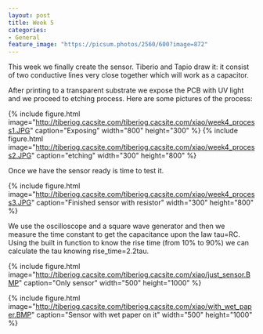 ```yaml
---
layout: post
title: Week 5
categories:
- General
feature_image: "https://picsum.photos/2560/600?image=872"
---
```

This week we finally create the sensor. Tiberio and Tapio draw it: it consist of two conductive lines very close together which will work as a capacitor.

After printing to a transparent substrate we expose the PCB with UV light and we proceed to etching process.
Here are some pictures of the process:

{% include figure.html image="http://tiberiog.cacsite.com/tiberiog.cacsite.com/xiao/week4_process1.JPG" caption="Exposing" width="800" height="300" %}
{% include figure.html image="http://tiberiog.cacsite.com/tiberiog.cacsite.com/xiao/week4_process2.JPG" caption="etching" width="300" height="800" %}

Once we have the sensor ready is time to test it.

{% include figure.html image="http://tiberiog.cacsite.com/tiberiog.cacsite.com/xiao/week4_process3.JPG" caption="Finished sensor with resistor" width="300" height="800" %}

We use the oscilloscope and a square wave generator and then we measure the time constant to get the capacitance upon the law tau=RC.
Using the built in function to know the rise time (from 10% to 90%) we can calculate the tau knowing rise_time=2.2tau.

{% include figure.html image="http://tiberiog.cacsite.com/tiberiog.cacsite.com/xiao/just_sensor.BMP" caption="Only sensor" width="500" height="1000" %}

{% include figure.html image="http://tiberiog.cacsite.com/tiberiog.cacsite.com/xiao/with_wet_paper.BMP" caption="Sensor with wet paper on it" width="500" height="1000" %}
